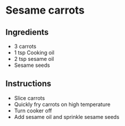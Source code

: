 # Sesame carrots

## Ingredients

- 3 carrots
- 1 tsp Cooking oil
- 2 tsp sesame oil
- Sesame seeds

## Instructions

- Slice carrots
- Quickly fry carrots on high temperature
- Turn cooker off
- Add sesame oil and sprinkle sesame seeds
